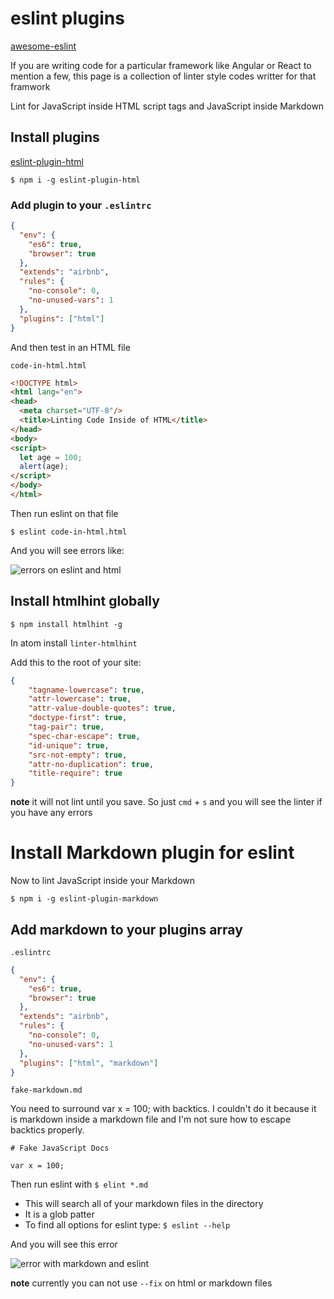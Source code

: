 # eslint plugins

[awesome-eslint](https://github.com/dustinspecker/awesome-eslint)

If you are writing code for a particular framework like Angular or React to mention a few, this page is a collection of linter style codes writter for that framwork

Lint for JavaScript inside HTML script tags and JavaScript inside Markdown

## Install plugins

[eslint-plugin-html](https://github.com/BenoitZugmeyer/eslint-plugin-html)

`$ npm i -g eslint-plugin-html`

### Add plugin to your `.eslintrc`

```json
{
  "env": {
    "es6": true,
    "browser": true
  },
  "extends": "airbnb",
  "rules": {
    "no-console": 0,
    "no-unused-vars": 1
  },
  "plugins": ["html"]
}
```

And then test in an HTML file

`code-in-html.html`

```html
<!DOCTYPE html>
<html lang="en">
<head>
  <meta charset="UTF-8"/>
  <title>Linting Code Inside of HTML</title>
</head>
<body>
<script>
  let age = 100;
  alert(age);
</script>
</body>
</html>
```

Then run eslint on that file

`$ eslint code-in-html.html`

And you will see errors like:

![errors on eslint and html](https://i.imgur.com/LA4Gd2h.png)

## Install htmlhint globally

`$ npm install htmlhint -g`

In atom install `linter-htmlhint`

Add this to the root of your site:

```json
{
    "tagname-lowercase": true,
    "attr-lowercase": true,
    "attr-value-double-quotes": true,
    "doctype-first": true,
    "tag-pair": true,
    "spec-char-escape": true,
    "id-unique": true,
    "src-not-empty": true,
    "attr-no-duplication": true,
    "title-require": true
}
```

**note** it will not lint until you save. So just `cmd` + `s` and you will see the linter if you have any errors

# Install Markdown plugin for eslint
Now to lint JavaScript inside your Markdown

`$ npm i -g eslint-plugin-markdown`

## Add markdown to your plugins array

`.eslintrc`

```json
{
  "env": {
    "es6": true,
    "browser": true
  },
  "extends": "airbnb",
  "rules": {
    "no-console": 0,
    "no-unused-vars": 1
  },
  "plugins": ["html", "markdown"]
}
```

`fake-markdown.md`

You need to surround var x = 100; with backtics. I couldn't do it because it is markdown inside a markdown file and I'm not sure how to escape backtics properly.

```
# Fake JavaScript Docs

var x = 100;
```

Then run eslint with `$ elint *.md`

* This will search all of your markdown files in the directory
* It is a glob patter
* To find all options for eslint type: `$ eslint --help`

And you will see this error

![error with markdown and eslint](https://i.imgur.com/d87yW3p.png)

**note** currently you can not use `--fix` on html or markdown files

